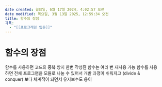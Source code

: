 ```yaml
---
date created: 월요일, 6월 17일 2024, 4:02:57 오전
date modified: 목요일, 3월 13일 2025, 12:59:34 오전
title: 함수의 장점
과목:
  - "[[프로그래밍 입문]]"
---
```


# 함수의 장점

함수를 사용하면 코드의 중복 방지
한번 작성된 함수는 여러 번 재사용 가능
함수를 사용하면 전체 프로그램을 모듈로 나눌 수 있어서 개발 과정이 쉬워지고 (divide & conquer) 보다 체계적이 되면서 유지보수도 용이
